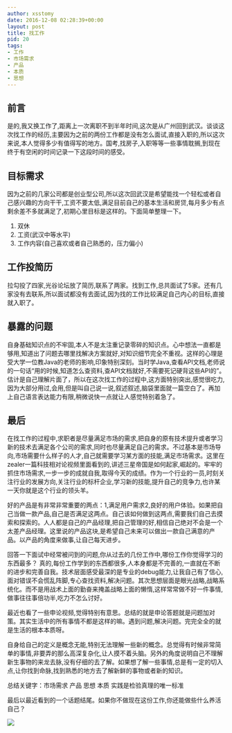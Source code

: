 ```yaml
---
author: xsstomy
date: 2016-12-08 02:28:39+00:00
layout: post
title: 找工作
pid: 20
tags:
- 工作
- 市场需求
- 产品
- 本质
- 思想
---
```


## 前言

是的,我又换工作了,距离上一次离职不到半年时间,这次是从广州回到武汉。谈谈这次找工作的经历,主要因为之前的两份工作都是没有怎么面试,直接入职的,所以这次来说,本人觉得多少有值得写的地方。国考,找房子,入职等等一些事情耽搁,到现在终于有空闲的时间记录一下这段时间的感受。


## 目标需求

因为之前的几家公司都是创业型公司,所以这次回武汉是希望能找一个轻松或者自己感兴趣的方向干干,工资不要太低,满足目前自己的基本生活和房贷,每月多少有点剩余差不多就满足了,初期心里目标是这样的。下面简单整理一下。

1. 双休
2. 工资(武汉中等水平)
3. 工作内容(自己喜欢或者自己熟悉的，压力偏小)

## 工作投简历

拉勾投了四家,光谷论坛放了简历,联系了两家。找到工作,总共面试了5家。还有几家没有去联系,所以面试都没有去面试,因为找的工作比较满足自己内心的目标,直接就入职了。

## 暴露的问题

自身基础知识点的不牢固,本人不是太注重记录零碎的知识点。心中想法一直都是够用,知道出了问题去哪里找解决方案就好,对知识细节完全不重视。这样的心理是受大学一位教Java的老师的影响,印象特别深刻。当时学Java,查看API文档,老师说的一句话“用的时候,知道怎么查资料,查API文档就好,不需要死记硬背这些API的”。估计是自己理解片面了，所以在这次找工作的过程中,这方面特别突出,感觉很吃力,因为大部分用过,会用,但是叫自己说一说,叙述叙述,脑袋里面就一篇空白了。再加上自己语言表达能力有限,稍微说快一点就让人感觉特别着急了。

## 最后

在找工作的过程中,求职者是尽量满足市场的需求,把自身的原有技术提升或者学习新的技术去满足各个公司的需求,同时也尽量满足自己的需求。不过基本是市场导向,市场需要什么样子的人才,自己就需要学习某方面的技能,满足市场需求。这里在zealer一篇科技相对论视频里面看到的,讲述三星帝国是如何起家,崛起的。牢牢的抓住市场需求,一步一步的成就自我,取得今天的成绩。作为一个行业的一员,时刻关注行业的发展方向,关注行业的标杆企业,学习新的技能,提升自己的竞争力,也许某一天你就是这个行业的领头羊。

好的产品是有非常非常重要的两点：1,满足用户需求2,良好的用户体验。如果把自己当做一款产品,自己是否满足这两点。自己该如何做到这两点,需要我们自己去摸索和探索的。人人都是自己的产品经理,把自己管理的好,相信自己绝对不会是一个太差产品经理。这里说的产品这块,是希望自己未来可以做出一款自己满意的产品。以产品的角度来做事,让自己每天进步。

回答一下面试中经常被问到的问题,你从过去的几份工作中,哪份工作你觉得学习的东西最多？ 真的,每份工作学到的东西都很多,人本身都是不完善的,一直就在不断的进步和完善自我。技术层面感受最深的是专业的debug能力,让我自己有了信心,面对错误不会慌乱阵脚,专心查找资料,解决问题。其次思想层面是眼光战略,战略系统化。而不是用战术上面的勤奋来掩盖战略上面的懒惰,这样常常做不好一件事情,做事往往事倍功半,吃力不怎么讨好。

最近也看了一些申论视频,觉得特别有意思。总结的就是申论答题就是问题加对策。其实生活中的所有事情不都是这样的嘛。遇到问题,解决问题。完完全全的就是生活的根本本质呀。

自身给自己的定义是概念无能,特别无法理解一些新的概念。总觉得有时候非常简单的事情,非要弄的那么高深复杂化,让人摸不着头脑。另外的角度说明自己不理解新生事物的来龙去脉,没有仔细的去了解。如果想了解一些事情,总是有一定的切入点,让你找到命脉,找到熟悉的地方去了解新鲜的事物或者新的知识。

总结关键字：市场需求 产品 思想 本质 
实践是检验真理的唯一标准

最后以最近看到的一个话题结尾。如果你不做现在这份工作,你还能做些什么养活自己？




![](/uploads/mypictures/xsstomyzhifubao.png)
